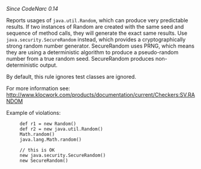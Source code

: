 
*Since CodeNarc 0.14*

Reports usages of `java.util.Random`, which can produce very predictable results. If two instances of Random are created with the same seed and sequence of method calls, they will generate the exact same results.
Use `java.security.SecureRandom` instead, which provides a cryptographically strong random number generator. SecureRandom uses PRNG, which means they are using a deterministic algorithm to produce a pseudo-random number from a true random seed. SecureRandom produces non-deterministic output.

By default, this rule ignores test classes are ignored.

For more information see: <http://www.klocwork.com/products/documentation/current/Checkers:SV.RANDOM>

Example of violations:

```
     def r1 = new Random()
     def r2 = new java.util.Random()
     Math.random()
     java.lang.Math.random()

     // this is OK
     new java.security.SecureRandom()
     new SecureRandom()
```

